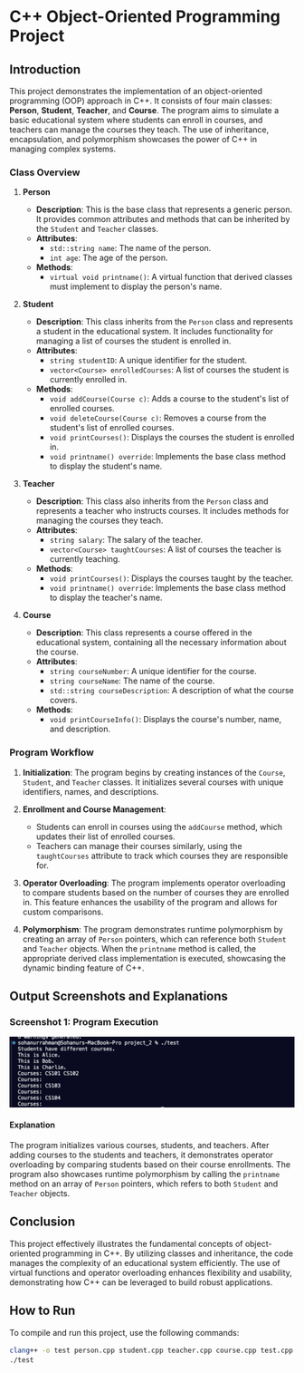 # C++ Object-Oriented Programming Project

## Introduction

This project demonstrates the implementation of an object-oriented programming (OOP) approach in C++. It consists of four main classes: **Person**, **Student**, **Teacher**, and **Course**. The program aims to simulate a basic educational system where students can enroll in courses, and teachers can manage the courses they teach. The use of inheritance, encapsulation, and polymorphism showcases the power of C++ in managing complex systems.

### Class Overview

1. **Person**
   - **Description**: This is the base class that represents a generic person. It provides common attributes and methods that can be inherited by the `Student` and `Teacher` classes.
   - **Attributes**:
     - `std::string name`: The name of the person.
     - `int age`: The age of the person.
   - **Methods**:
     - `virtual void printname()`: A virtual function that derived classes must implement to display the person's name.

2. **Student**
   - **Description**: This class inherits from the `Person` class and represents a student in the educational system. It includes functionality for managing a list of courses the student is enrolled in.
   - **Attributes**:
     - `string studentID`: A unique identifier for the student.
     - `vector<Course> enrolledCourses`: A list of courses the student is currently enrolled in.
   - **Methods**:
     - `void addCourse(Course c)`: Adds a course to the student's list of enrolled courses.
     - `void deleteCourse(Course c)`: Removes a course from the student's list of enrolled courses.
     - `void printCourses()`: Displays the courses the student is enrolled in.
     - `void printname() override`: Implements the base class method to display the student's name.

3. **Teacher**
   - **Description**: This class also inherits from the `Person` class and represents a teacher who instructs courses. It includes methods for managing the courses they teach.
   - **Attributes**:
     - `string salary`: The salary of the teacher.
     - `vector<Course> taughtCourses`: A list of courses the teacher is currently teaching.
   - **Methods**:
     - `void printCourses()`: Displays the courses taught by the teacher.
     - `void printname() override`: Implements the base class method to display the teacher's name.

4. **Course**
   - **Description**: This class represents a course offered in the educational system, containing all the necessary information about the course.
   - **Attributes**:
     - `string courseNumber`: A unique identifier for the course.
     - `string courseName`: The name of the course.
     - `std::string courseDescription`: A description of what the course covers.
   - **Methods**:
     - `void printCourseInfo()`: Displays the course's number, name, and description.

### Program Workflow

1. **Initialization**: The program begins by creating instances of the `Course`, `Student`, and `Teacher` classes. It initializes several courses with unique identifiers, names, and descriptions.

2. **Enrollment and Course Management**:
   - Students can enroll in courses using the `addCourse` method, which updates their list of enrolled courses.
   - Teachers can manage their courses similarly, using the `taughtCourses` attribute to track which courses they are responsible for.

3. **Operator Overloading**: The program implements operator overloading to compare students based on the number of courses they are enrolled in. This feature enhances the usability of the program and allows for custom comparisons.

4. **Polymorphism**: The program demonstrates runtime polymorphism by creating an array of `Person` pointers, which can reference both `Student` and `Teacher` objects. When the `printname` method is called, the appropriate derived class implementation is executed, showcasing the dynamic binding feature of C++.

## Output Screenshots and Explanations

### Screenshot 1: Program Execution

![Program Output](output.png) 

#### Explanation

The program initializes various courses, students, and teachers. After adding courses to the students and teachers, it demonstrates operator overloading by comparing students based on their course enrollments. The program also showcases runtime polymorphism by calling the `printname` method on an array of `Person` pointers, which refers to both `Student` and `Teacher` objects.


## Conclusion

This project effectively illustrates the fundamental concepts of object-oriented programming in C++. By utilizing classes and inheritance, the code manages the complexity of an educational system efficiently. The use of virtual functions and operator overloading enhances flexibility and usability, demonstrating how C++ can be leveraged to build robust applications.


## How to Run

To compile and run this project, use the following commands:

```bash
clang++ -o test person.cpp student.cpp teacher.cpp course.cpp test.cpp
./test
